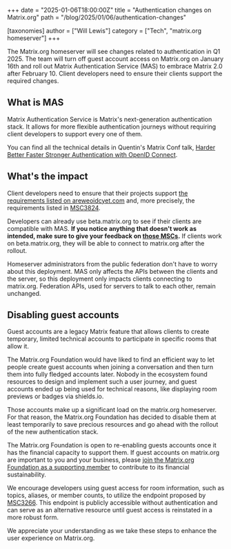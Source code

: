 +++
date = "2025-01-06T18:00:00Z"
title = "Authentication changes on Matrix.org"
path = "/blog/2025/01/06/authentication-changes"

[taxonomies]
author = ["Will Lewis"]
category = ["Tech", "matrix.org homeserver"]
+++

The Matrix.org homeserver will see changes related to authentication in Q1 2025. The team will turn off guest account access on Matrix.org on January 16th and roll out Matrix Authentication Service (MAS) to embrace Matrix 2.0 after February 10. Client developers need to ensure their clients support the required changes.

## What is MAS

Matrix Authentication Service is Matrix's next-generation authentication stack. It allows for more flexible authentication journeys without requiring client developers to support every one of them.

You can find all the technical details in Quentin's Matrix Conf talk, [Harder Better Faster Stronger Authentication with OpenID Connect](https://www.youtube.com/watch?v=wOW8keNafdE).

<!-- more -->

## What's the impact

Client developers need to ensure that their projects support [the requirements listed on areweoidcyet.com](https://areweoidcyet.com/#next-gen-auth-aware-clients) and, more precisely, the requirements listed in [MSC3824](https://github.com/matrix-org/matrix-spec-proposals/pull/3824).

Developers can already use beta.matrix.org to see if their clients are compatible with MAS. **If you notice anything that doesn't work as intended, make sure to give your feedback on [those MSCs](https://areweoidcyet.com/#next-gen-auth-aware-clients).** If clients work on beta.matrix.org, they will be able to connect to matrix.org after the rollout.

Homeserver administrators from the public federation don't have to worry about this deployment. MAS only affects the APIs between the clients and the server, so this deployment only impacts clients connecting to matrix.org. Federation APIs, used for servers to talk to each other, remain unchanged.

## Disabling guest accounts

Guest accounts are a legacy Matrix feature that allows clients to create temporary, limited technical accounts to participate in specific rooms that allow it.

The Matrix.org Foundation would have liked to find an efficient way to let people create guest accounts when joining a conversation and then turn them into fully fledged accounts later. Nobody in the ecosystem found resources to design and implement such a user journey, and guest accounts ended up being used for technical reasons, like displaying room previews or badges via shields.io.

Those accounts make up a significant load on the matrix.org homeserver. For that reason, the Matrix.org Foundation has decided to disable them at least temporarily to save precious resources and go ahead with the rollout of the new authentication stack.

The Matrix.org Foundation is open to re-enabling guests accounts once it has the financial capacity to support them. If guest accounts on matrix.org are important to you and your business, please [join the Matrix.org Foundation as a supporting member](https://matrix.org/membership/) to contribute to its financial sustainability.

We encourage developers using guest access for room information, such as topics, aliases, or member counts, to utilize the endpoint proposed by [MSC3266](https://github.com/matrix-org/matrix-spec-proposals/pull/3266). This endpoint is publicly accessible without authentication and can serve as an alternative resource until guest access is reinstated in a more robust form.

We appreciate your understanding as we take these steps to enhance the user experience on Matrix.org. 
